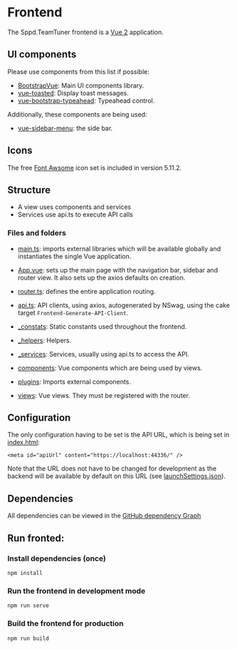 # Frontend

The Sppd.TeamTuner frontend is a [Vue 2](https://vuejs.org/v2/guide/) application.



## UI components
Please use components from this list if possible:
- [BootstrapVue](https://bootstrap-vue.js.org/): Main UI components library.
- [vue-toasted](https://github.com/shakee93/vue-toasted): Display toast messages.
- [vue-bootstrap-typeahead](https://github.com/alexurquhart/vue-bootstrap-typeahead): Typeahead control.

Additionally, these components are being used:
- [vue-sidebar-menu](https://github.com/yaminncco/vue-sidebar-menu): the side bar.

## Icons
The free [Font Awsome](https://fontawesome.com/) icon set is included in version 5.11.2.

## Structure
- A view uses components and services
- Services use api.ts to execute API calls

### Files and folders

- [main.ts](./src/main.ts): imports external libraries which will be available globally and instantiates the single Vue application.
- [App.vue](./src/App.vue): sets up the main page with the navigation bar, sidebar and router view. It also sets up the axios defaults on creation.
- [router.ts](./src/router.ts): defines the entire application routing.
- [api.ts](./src/api.ts): API clients, using axios, autogenerated by NSwag, using the cake target `Frontend-Generate-API-Client`.

- [_constats](./src/_constants): Static constants used throughout the frontend.
- [_helpers](./src/_helpers): Helpers.
- [_services](./src/_services): Services, usually using api.ts to access the API.
- [components](./src/components): Vue components which are being used by views.
- [plugins](./src/plugins): Imports external components.
- [views](./src/views): Vue views. They must be registered with the router.

## Configuration
The only configuration having to be set is the API URL, which is being set in [index.html](./public/index.html):
```
<meta id="apiUrl" content="https://localhost:44336/" />
```

Note that the URL does not have to be changed for development as the backend will be available by default on this URL (see [launchSettings.json](../Backend/Sppd.TeamTuner/Properties/launchSettings.json)).

## Dependencies
All dependencies can be viewed in the [GitHub dependency Graph](https://github.com/taconaut/Sppd.TeamTuner/network/dependencies)

## Run fronted:
### Install dependencies (once)
```
npm install
```

### Run the frontend in development mode
```
npm run serve
```

### Build the frontend for production
```
npm run build
```